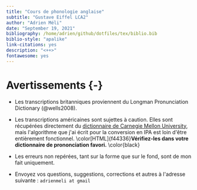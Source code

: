 ```yaml
--- 
title: "Cours de phonologie anglaise"
subtitle: "Gustave Eiffel LCA2"
author: "Adrien Méli"
date: "September 19, 2021"
bibliography: /home/adrien/github/dotfiles/tex/biblio.bib
biblio-style: "apalike"
link-citations: yes
description: "<++>"
fontawesome: yes
---
```




# Avertissements {-}


* Les transcriptions britanniques proviennent du Longman Pronunciation Dictionary (@wells2008).

* Les transcriptions américaines sont sujettes à caution. Elles sont récupérées directement du [dictionnaire de Carnegie Mellon University](http://www.speech.cs.cmu.edu/cgi-bin/cmudict), mais
  l'algorithme que j'ai écrit pour la conversion en IPA est loin d'être entièrement fonctionnel. \color[HTML]{f44336}**Vérifiez-les dans votre dictionnaire de prononciation favori.** \color{black}

* Les erreurs non repérées, tant sur la forme que sur le fond, sont de mon fait uniquement.

* Envoyez vos questions, suggestions, corrections et autres à l'adresse suivante : `adrienmeli at gmail`

